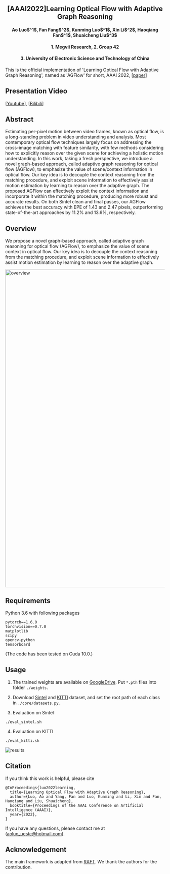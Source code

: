 <h2 align="center"> [AAAI2022]Learning Optical Flow with Adaptive Graph Reasoning </h2> 


<h4 align="center">Ao Luo$^1$, Fan Fang$^2$, Kunming Luo$^1$, Xin Li$^2$, Haoqiang Fan$^1$, Shuaicheng Liu$^3$</h4>
<h4 align="center">1. Megvii Research,             2. Group 42</h4>
<h4 align="center">3. University of Electronic Science and Technology of China</h4>





This is the official implementation of 'Learning Optical Flow with Adaptive Graph Reasoning', named as 'AGFlow' for short, AAAI 2022, [[paper](https://www.aaai.org/AAAI22Papers/AAAI-1843.LuoA.pdf)]

## Presentation Video
[[Youtube](https://www.youtube.com/watch?v=7ywAgSTaj1A)], [[Bilibili](https://www.bilibili.com/video/BV1Fm4y1f7QC/)]

## Abstract
Estimating per-pixel motion between video frames, known as optical flow, is a long-standing problem in video understanding and analysis. Most contemporary optical flow techniques largely focus on addressing the cross-image matching with feature similarity, with few methods considering how to explicitly reason over the given scene for achieving a holistic motion understanding. In this work, taking a fresh perspective, we introduce a novel graph-based approach, called adaptive graph reasoning for optical flow (AGFlow), to emphasize the value of scene/context information in optical flow. Our key idea is to decouple the context reasoning from the matching procedure, and exploit scene information to effectively assist motion estimation by learning to reason over the adaptive graph. The proposed AGFlow can effectively exploit the context information and incorporate it within the matching procedure, producing more robust and accurate results. On both Sintel clean and final passes, our AGFlow achieves the best accuracy with EPE of 1.43 and 2.47 pixels, outperforming state-of-the-art approaches by 11.2% and 13.6%, respectively.


## Overview

We propose a novel graph-based approach, called adaptive graph reasoning for optical flow (AGFlow), to emphasize the value of scene context in optical flow. Our key idea is to decouple the context reasoning from the matching procedure, and exploit scene information to effectively assist motion estimation by learning to reason over the adaptive graph. 

<img width="1000" alt="overview" src="https://user-images.githubusercontent.com/47421121/147655606-bd8a1640-5c57-4c23-a50d-57661ec49f54.png">

## Requirements

Python 3.6 with following packages
```Shell
pytorch==1.6.0
torchvision==0.7.0
matplotlib
scipy
opencv-python
tensorboard
```
(The code has been tested on Cuda 10.0.)

## Usage

1. The trained weights are available on [GoogleDrive](https://drive.google.com/drive/folders/1Bnijg9VPJwc9RPk0wOJNx8ngxXBnrGsV?usp=sharing). Put `*.pth` files into folder `./weights`.

2. Download [Sintel](http://sintel.is.tue.mpg.de/) and [KITTI](http://www.cvlibs.net/datasets/kitti/eval_scene_flow.php?benchmark=flow) dataset, and set the root path of each class in `./core/datasets.py`.


3. Evaluation on Sintel
```Shell
./eval_sintel.sh
```

4. Evaluation on KITTI
```Shell
./eval_kitti.sh
```

![results](https://user-images.githubusercontent.com/1344482/180935818-1f77400a-6a60-48e5-aed2-7cd274269785.JPG)


## Citation

If you think this work is helpful, please cite
```
@InProceedings{luo2022learning,
  title={Learning Optical Flow with Adaptive Graph Reasoning},
  author={Luo, Ao and Yang, Fan and Luo, Kunming and Li, Xin and Fan, Haoqiang and Liu, Shuaicheng},
  booktitle={Proceedings of the AAAI Conference on Artificial Intelligence (AAAI)},
  year={2022},
}
```

If you have any questions, please contact me at (aoluo_uestc@hotmail.com).

## Acknowledgement

The main framework is adapted from [RAFT](https://github.com/princeton-vl/RAFT). We thank the authors for the contribution.
